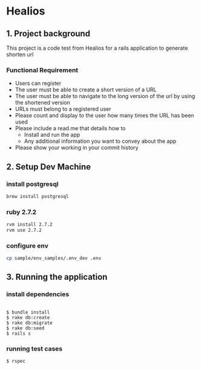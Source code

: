 # Healios

## 1. Project background

This project is a code test from Healios for a rails application to generate shorten url

### Functional Requirement

- Users can register
- The user must be able to create a short version of a URL
- The user must be able to navigate to the long version of the url by using the shortened version
- URLs must belong to a registered user
- Please count and display to the user how many times the URL has been used
- Please include a read.me that details how to
  - Install and run the app
  - Any additional information you want to convey about the app
- Please show your working in your commit history


## 2. Setup Dev Machine

### install postgresql

```bash
brew install postgresql
```

### ruby 2.7.2

```bash
rvm install 2.7.2
rvm use 2.7.2
```

### configure env

```bash
cp sample/env_samples/.env_dev .env
```

## 3. Running the application

### install dependencies

```

$ bundle install
$ rake db:create
$ rake db:migrate
$ rake db:seed
$ rails s
```

### running test cases

```
$ rspec
```
